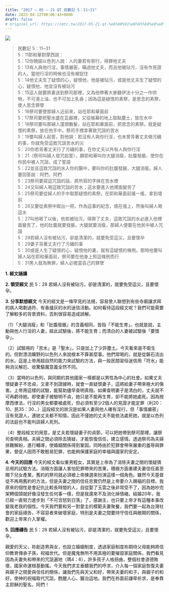 ```yaml
---
title: "2017 – 05 – 21 QT 民數記 5：11~31"
date: 2025-04-12T00:06:43+0800
draft: false
# original_url: https://cmtc.tw/2017-05-21-qt-%e6%b0%91%e6%95%b8%e8%a8%98-5%ef%bc%9a1131
---
```


![](/images/qt.jpg)
> 民數記 5：11\~31  
> 5：11耶和華對摩西說：  
> 5：12你曉諭以色列人說：人的妻若有邪行，得罪他丈夫  
> 5：13有人與他行淫，事情嚴密，瞞過他丈夫，而且他被玷污，沒有作見證的人，當他行淫的時候也沒有被捉住  
> 5：14他丈夫生了疑恨的心，疑恨他，他是被玷污，或是他丈夫生了疑恨的心，疑恨他，他並沒有被玷污  
> 5：15這人就要將妻送到祭司那裡，又為他帶著大麥麵伊法十分之一作供物，不可澆上油，也不可加上乳香；因為這是疑恨的素祭，是思念的素祭，使人思念罪孽  
> 5：16祭司要使那婦人近前來，站在耶和華面前  
> 5：17祭司要把聖水盛在瓦器裡，又從帳幕的地上取點塵土，放在水中  
> 5：18祭司要叫那婦人蓬頭散髮，站在耶和華面前，把思念的素祭，就是疑恨的素祭，放在他手中。祭司手裡拿著致咒詛的苦水  
> 5：19要叫婦人起誓，對他說：若沒有人與你行淫，也未曾背著丈夫做污穢的事，你就免受這致咒詛苦水的災  
> 5：20你若背著丈夫行了污穢的事，在你丈夫以外有人與你行淫  
> 5：21（祭司叫婦人發咒起誓），願耶和華叫你大腿消瘦，肚腹發脹，使你在你民中被人咒詛，成了誓語  
> 5：22並且這致咒詛的水入你的腸中，要叫你的肚腹發脹，大腿消瘦。婦人要回答說：阿們，阿們  
> 5：23祭司要寫這咒詛的話，將所寫的字抹在苦水裡  
> 5：24又叫婦人喝這致咒詛的苦水；這水要進入他裡面變苦了  
> 5：25祭司要從婦人的手中取那疑恨的素祭，在耶和華面前搖一搖，拿到壇前  
> 5：26又要從素祭中取出一把，作為這事的紀念，燒在壇上，然後叫婦人喝這水  
> 5：27叫他喝了以後，他若被玷污，得罪了丈夫，這致咒詛的水必進入他裡面變苦了，他的肚腹就要發脹，大腿就要消瘦，那婦人便要在他民中被人咒詛  
> 5：28若婦人沒有被玷污，卻是清潔的，就要免受這災，且要懷孕  
> 5：29妻子背著丈夫行了污穢的事  
> 5：30或是人生了疑恨的心，疑恨他的妻，就有這疑恨的條例。那時他要叫婦人站在耶和華面前，祭司要在他身上照這條例而行  
> 5：31男人就為無罪，婦人必擔當自己的罪孽

**1. 經文誦讀**

**2. 領受經文**
民 5：28 若婦人沒有被玷污，卻是清潔的，就要免受這災，且要懷孕。

**3. 分享默想經文**
今天的經文是一條罕見的法規，容易使人聯想到有些寺廟讓求拜的病人喝劃過符、有香爐灰的水的迷信活動。如何看待這段經文呢？我們可能需要了解較多的背景資料，否則很容易造成誤解。

（1）「大腿消瘦」和「肚腹發脹」的含義相同，皆指「不能生育」。也就是說，主動與他人行淫的人妻，經此試驗後，將不能生育；而清白的人妻被試驗後「要懷孕」。

（2）試驗用的「苦水」是「聖水」，只是加上了少許塵土。今天看來是不衛生的。但對漂流曠野的以色列人來說根本不算甚麼事。他們常喝的，就是從磐石流出的水。這是上帝用超自然的能力來試驗的方法，與一般民間習俗迷信用「符水」能夠消災解厄、收驚驅魔意義全然不同。

（3）當時的以色列，與同期的其他國家一樣都是以男性為中心的社會。如果丈夫懷疑妻子不忠貞，又拿不到證據時，就會一直疑恨妻子，這將給妻子帶來極大的傷害。上帝用這樣的試驗，能幫助儘早查明真相。如果查明妻子是清白的，丈夫就不可再虧待她。即使妻子被驗明不貞，她只是不能再生育，卻不能將她處死。因為按摩西律法，行淫的男女都要被處死，但必須有至少2個人的見證才能定罪（利20：10、民35：30…）這段經文的狀況是如果人妻與他人確有淫行，但「事情嚴密」沒有見證人，連她丈夫都不知情，因此不僅她的丈夫不能依法處死她，就是以色列的法庭也不能判該婦人死刑。

（4）整段經文的用意，是丈夫若懷疑妻子的貞節，可以把她帶到祭司那裡，讓祭司查明真相。夫婦之間必須除去猜疑，才能恢復信任，建立感情。透過祭司為夫婦排難解紛，進行輔導，使婚姻關係得到鞏固。同時由於犯罪會帶來嚴重的羞辱與罪果，督促人因而不敢輕易犯罪，也能夠保護家庭的幸福與國家的安定。

**4. 今天的回應**
今天的經文看似重男輕女，其實是上帝為了消除夫妻之間的懷疑猜忌用的試驗方法。消極方面讓人害怕犯罪帶來的苦果，積極方面重建夫妻信任甚至賜下兒女產業，舊約的祭司就必須被上帝揀選來扮演這樣一個角色。雖然今天基督徒不再用舊約的方法，但是夫妻之間的信任忠實仍然是上帝要介入賜福的目標。我原來的個性是會記仇比較長時間的人，自從娶了玉雲之後非常受不了，因為她吵完架轉個頭就好像沒發生任何事一樣，但是我還來不及消化掉情緒。結婚20年，我已經一直努力進步到「不可含怒到日落」了，感謝主，也只要上帝才有這種本事改變我老我的個性。今天我們要和另一對愛主的模範夫妻聚餐，我們要一起為台灣社會的家庭禱告，不容惡者來破壞家庭，特別是夫妻之間要持守信任與敞開的關係，歡迎上帝來介入掌權。

**5. 回應禱告**
民 5：28 若婦人沒有被玷污，卻是清潔的，就要免受這災，且要懷孕。

親愛的天父，祢創造男與女，也設立婚姻制度，透過家庭制度祢期待父母能夠將信仰教育傳承子孫，祝福世代。但是魔鬼無所不用其極的要摧毀家庭關係，我們看見因為夫妻失和帶來的咒詛遍地（瑪4：6），許多孩子人格扭曲，整個社會道德敗壞，國家命運根基動搖。今天我們求主垂聽我們的呼求，介入每一個家庭恢復夫妻與親子之間愛與信任的關係，讓我們先與天父和好，帶來夫妻的和子，與親子的和好。使神的祝福取代咒詛，甦醒人心、醫治這地。我們在祢面前謙卑祈求，是奉靠主耶穌的聖名，阿們！
